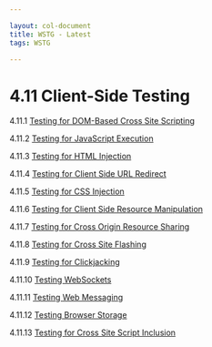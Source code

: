 ```yaml
---

layout: col-document
title: WSTG - Latest
tags: WSTG

---
```

# 4.11 Client-Side Testing

4.11.1 [Testing for DOM-Based Cross Site Scripting](01-Testing_for_DOM-based_Cross_Site_Scripting.md)

4.11.2 [Testing for JavaScript Execution](02-Testing_for_JavaScript_Execution.md)

4.11.3 [Testing for HTML Injection](03-Testing_for_HTML_Injection.md)

4.11.4 [Testing for Client Side URL Redirect](04-Testing_for_Client_Side_URL_Redirect.md)

4.11.5 [Testing for CSS Injection](05-Testing_for_CSS_Injection.md)

4.11.6 [Testing for Client Side Resource Manipulation](06-Testing_for_Client_Side_Resource_Manipulation.md)

4.11.7 [Testing for Cross Origin Resource Sharing](07-Testing_Cross_Origin_Resource_Sharing.md)

4.11.8 [Testing for Cross Site Flashing](08-Testing_for_Cross_Site_Flashing.md)

4.11.9 [Testing for Clickjacking](09-Testing_for_Clickjacking.md)

4.11.10 [Testing WebSockets](10-Testing_WebSockets.md)

4.11.11 [Testing Web Messaging](11-Testing_Web_Messaging.md)

4.11.12 [Testing Browser Storage](12-Testing_Browser_Storage.md)

4.11.13 [Testing for Cross Site Script Inclusion](13-Testing_for_Cross_Site_Script_Inclusion.md)
